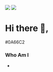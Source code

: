 <a href="https://doubles-won.tistory.com/" target="_blank"><img src="https://img.shields.io/badge/Tistory-T-orange"/></a>
<a href="https://www.linkedin.com/in/%EC%88%9C%EC%9B%90-%EC%86%8C-bbb51b10a/" target="_blank"><img src="https://img.shields.io/badge/LinkedIn-#0A66C2?style=flat&logo=appveyor"/></a>
# Hi there 👋, 
#0A66C2
### Who Am I
- 

<!--
**Doubles2/Doubles2** is a ✨ _special_ ✨ repository because its `README.md` (this file) appears on your GitHub profile.

Here are some ideas to get you started:

- 🔭 I’m currently working on ...
- 🌱 I’m currently learning ...
- 👯 I’m looking to collaborate on ...
- 🤔 I’m looking for help with ...
- 💬 Ask me about ...
- 📫 How to reach me: ...
- 😄 Pronouns: ...
- ⚡ Fun fact: ...
-->
